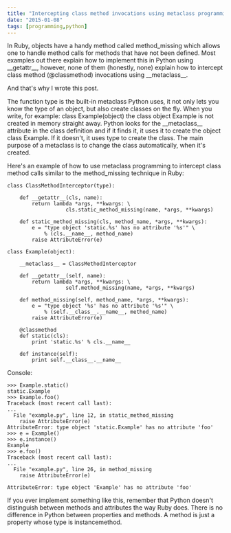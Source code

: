 ```yaml
---
title: "Intercepting class method invocations using metaclass programming in Python"
date: "2015-01-08"
tags: [programming,python]
---
```


In Ruby, objects have a handy method called method\_missing which allows one to handle method calls for methods that have not been defined. Most examples out there explain how to implement this in Python using \_\_getattr\_\_, however, none of them (honestly, none) explain how to intercept class method (@classmethod) invocations using \_\_metaclass\_\_.

And that's why I wrote this post.

The function type is the built-in metaclass Python uses, it not only lets you know the type of an object, but also create classes on the fly. When you write, for example: class Example(object) the class object Example is not created in memory straight away. Python looks for the \_\_metaclass\_\_ attribute in the class definition and if it finds it, it uses it to create the object class Example. If it doesn't, it uses type to create the class. The main purpose of a metaclass is to change the class automatically, when it's created.

Here's an example of how to use metaclass programming to intercept class method calls similar to the method\_missing technique in Ruby:

```
class ClassMethodInterceptor(type):

    def __getattr__(cls, name):
        return lambda *args, **kwargs: \
                   cls.static_method_missing(name, *args, **kwargs)

    def static_method_missing(cls, method_name, *args, **kwargs):
        e = "type object 'static.%s' has no attribute '%s'" \
            % (cls.__name__, method_name)
        raise AttributeError(e)

class Example(object):

    __metaclass__ = ClassMethodInterceptor

    def __getattr__(self, name):
        return lambda *args, **kwargs: \
                   self.method_missing(name, *args, **kwargs)

    def method_missing(self, method_name, *args, **kwargs):
        e = "type object '%s' has no attribute '%s'" \
            % (self.__class__.__name__, method_name)
        raise AttributeError(e)

    @classmethod
    def static(cls):
        print 'static.%s' % cls.__name__

    def instance(self):
        print self.__class__.__name__
```

Console:

```
>>> Example.static()
static.Example
>>> Example.foo()
Traceback (most recent call last):
...
  File "example.py", line 12, in static_method_missing
    raise AttributeError(e)
AttributeError: type object 'static.Example' has no attribute 'foo'
>>> e = Example()
>>> e.instance()
Example
>>> e.foo()
Traceback (most recent call last):
...
  File "example.py", line 26, in method_missing
    raise AttributeError(e)

AttributeError: type object 'Example' has no attribute 'foo'
```

If you ever implement something like this, remember that Python doesn't distinguish between methods and attributes the way Ruby does. There is no difference in Python between properties and methods. A method is just a property whose type is instancemethod.
